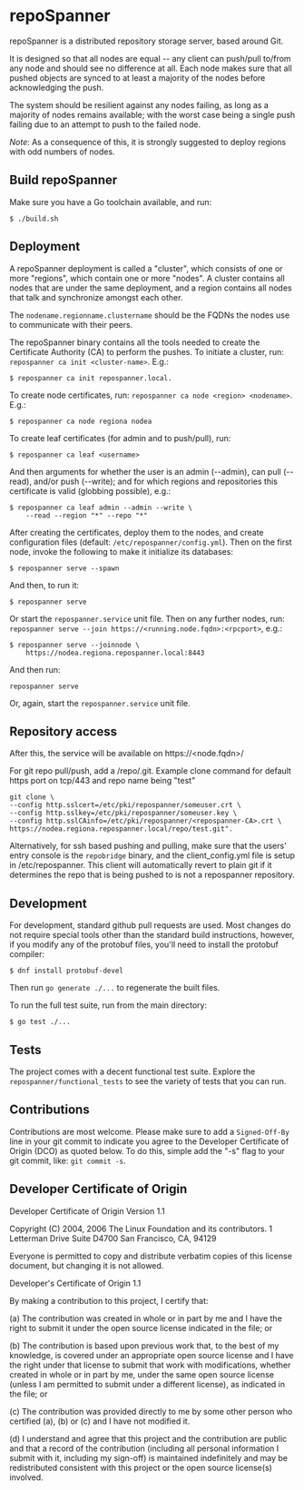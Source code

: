 repoSpanner
===========

repoSpanner is a distributed repository storage server, based around Git.

It is designed so that all nodes are equal -- any client can push/pull
to/from any node and should see no difference at all.  Each node makes
sure that all pushed objects are synced to at least a majority of the
nodes before acknowledging the push.

The system should be resilient against any nodes failing, as long as a
majority of nodes remains available; with the worst case being a single
push failing due to an attempt to push to the failed node.

*Note*: As a consequence of this, it is strongly suggested to deploy
regions with odd numbers of nodes.

Build repoSpanner
-----------------

Make sure you have a Go toolchain available, and run:

    $ ./build.sh

Deployment
----------

A repoSpanner deployment is called a "cluster", which consists of one or
more "regions", which contain one or more "nodes".  A cluster contains
all nodes that are under the same deployment, and a region contains all
nodes that talk and synchronize amongst each other.

The `nodename.regionname.clustername` should be the FQDNs the nodes use
to communicate with their peers.

The repoSpanner binary contains all the tools needed to create the
Certificate Authority (CA) to perform the pushes.  To initiate a
cluster, run: `repospanner ca init <cluster-name>`.  E.g.:

    $ repospanner ca init repospanner.local.

To create node certificates, run: `repospanner ca node <region>
<nodename>`.  E.g.:

    $ repospanner ca node regiona nodea

To create leaf certificates (for admin and to push/pull), run:

    $ repospanner ca leaf <username>

And then arguments for whether the user is an admin (--admin), can pull
(--read), and/or push (--write); and for which regions and repositories
this certificate is valid (globbing possible), e.g.:

    $ repospanner ca leaf admin --admin --write \
        --read --region "*" --repo "*"

After creating the certificates, deploy them to the nodes, and create
configuration files (default: `/etc/repospanner/config.yml`).  Then on
the first node, invoke the following to make it initialize its databases:

    $ repospanner serve --spawn

And then, to run it:

    $ repospanner serve

Or start the `repospanner.service` unit file.  Then on any further nodes,
run: `repospanner serve --join https://<running.node.fqdn>:<rpcport>`, e.g.:

    $ repospanner serve --joinnode \
        https://nodea.regiona.repospanner.local:8443

And then run:

    repospanner serve

Or, again, start the `repospanner.service` unit file.

Repository access
-----------------

After this, the service will be available on https://<node.fqdn>/

For git repo pull/push, add a /repo/<repo-name>.git.
Example clone command for default https port on tcp/443 and repo name being "test"

```
git clone \
--config http.sslcert=/etc/pki/repospanner/someuser.crt \
--config http.sslkey=/etc/pki/repospanner/someuser.key \
--config http.sslCAinfo=/etc/pki/repospanner/<repospanner-CA>.crt \
https://nodea.regiona.repospanner.local/repo/test.git".

```

Alternatively, for ssh based pushing and pulling, make sure that the users'
entry console is the `repobridge` binary, and the client_config.yml file is setup
in /etc/repospanner.
This client will automatically revert to plain git if it determines the repo
that is being pushed to is not a repospanner repository.

Development
-----------

For development, standard github pull requests are used.
Most changes do not require special tools other than the standard build
instructions, however, if you modify any of the protobuf files, you'll need to
install the protobuf compiler:

    $ dnf install protobuf-devel

Then run `go generate ./...` to regenerate the built files.

To run the full test suite, run from the main directory:

    $ go test ./...

Tests
-----

The project comes with a decent functional test suite.  Explore the
`repospanner/functional_tests` to see the variety of tests that you can
run.

Contributions
-------------

Contributions are most welcome.
Please make sure to add a `Signed-Off-By` line in your git commit to indicate
you agree to the Developer Certificate of Origin (DCO) as quoted below.
To do this, simple add the "-s" flag to your git commit, like: `git commit -s`.

Developer Certificate of Origin
--------------------------------

Developer Certificate of Origin
Version 1.1

Copyright (C) 2004, 2006 The Linux Foundation and its contributors.
1 Letterman Drive
Suite D4700
San Francisco, CA, 94129

Everyone is permitted to copy and distribute verbatim copies of this
license document, but changing it is not allowed.


Developer's Certificate of Origin 1.1

By making a contribution to this project, I certify that:

(a) The contribution was created in whole or in part by me and I
    have the right to submit it under the open source license
    indicated in the file; or

(b) The contribution is based upon previous work that, to the best
    of my knowledge, is covered under an appropriate open source
    license and I have the right under that license to submit that
    work with modifications, whether created in whole or in part
    by me, under the same open source license (unless I am
    permitted to submit under a different license), as indicated
    in the file; or

(c) The contribution was provided directly to me by some other
    person who certified (a), (b) or (c) and I have not modified
    it.

(d) I understand and agree that this project and the contribution
    are public and that a record of the contribution (including all
    personal information I submit with it, including my sign-off) is
    maintained indefinitely and may be redistributed consistent with
    this project or the open source license(s) involved.
